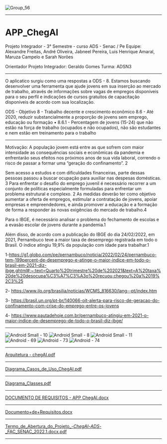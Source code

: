 ![Group_56](https://user-images.githubusercontent.com/95599130/165654245-c26f404c-28bc-4a0d-b55b-cd19452d54f0.png)



__________________________________________________________

# APP_ChegAI
Projeto Integrador - 3° Semestre - curso ADS - Senac / Pe
Equipe: Alexandre Freitas, André Oliveira, Jabneel Pereira, Luis Henrique Amaral, Maruza Campelo e Sarah Norões

Orientador Projeto Integrador: Geraldo Gomes
Turma: ADSN3
__________________________________________________________

O aplicatico surgiu como uma respostas a ODS - 8. Estamos buscando desenvolver uma ferramenta que ajude jovens em sua inserção ao mercado de trabalho, através de informações sobre vagas de empregos disponíveis para o seu perfil e indicações de cursos gratuitos de capacitação disponíveis de acordo com sua localização.
 
ODS - Objetivo 8 - Trabalho decente e crescimento econômico
8.6 - Até 2020, reduzir substancialmente a proporção de jovens sem emprego, educação ou formação
•  8.6.1 - Percentagem de jovens (15-24) que não estão na força de trabalho (ocupados e não ocupados), não são estudantes e nem estão em treinamento para o trabalho

__________________________________________________________
Motivação: 
A população jovem está entre as que sofrem com maior intensidade as consequências sociais e econômicas da pandemia e enfrentarão seus efeitos nos próximos anos de sua vida laboral, correndo o risco de passar a formar uma “geração do confinamento”. 2

Sem acesso a estudos e com dificuldades financeiras, parte dessas pessoas passou a buscar ocupação para auxiliar nas despesas domésticas. 3
Para enfrentar o desafio do emprego juvenil é necessário recorrer a um conjunto de políticas especialmente formuladas para enfrentar um problema estrutural e complexo. 2
As medidas deverão ter como objetivo aumentar a oferta de empregos, estimular a contratação de jovens, apoiar empresas e empreendedores, e ainda promover a educação e a formação de forma a responder às novas exigências do mercado de trabalho.4

Para o IBGE, é necessário analisar o problema do fechamento de escolas e a evasão escolar de jovens durante a pandemia.1

Além disso, de acordo com a publicação do IBGE do dia 24/02/2022, em 2021, Pernambuco teve a maior taxa de desemprego registrada em todo o Brasil. O índice atingiu 19,9% da população com idade para trabalhar.1

1-https://g1.globo.com/pe/pernambuco/noticia/2022/02/24/pernambuco-tem-199percent-de-desemprego-e-atinge-o-maior-indice-em-todo-o-brasil-em-2021-diz-ibge.ghtml#:~:text=Quarto%20trimestre%20de%202021&text=A%20taxa%20de%20desocupa%C3%A7%C3%A3o%20recuou,chegou%20a%2019%2C3%25

2- https://www.ilo.org/brasilia/noticias/WCMS_816630/lang--pt/index.htm

3- https://brasil.un.org/pt-br/140066-oit-alerta-para-risco-de-geracao-do-confinamento-com-crise-do-emprego-entre-os-jovens

4- https://www.pautadehoje.com.br/pernambuco-atingiu-em-2021-o-maior-indice-de-desemprego-de-todo-o-brasil-diz-ibge/


__________________________________________________________

![Android Small - 10](https://user-images.githubusercontent.com/95599130/168392952-9746ecdb-e978-4054-be03-08b96164d002.png) ![Android Small - 8](https://user-images.githubusercontent.com/95599130/168392958-2ac6b534-9f04-4167-af39-60c05eed3069.png) ![Android Small - 11](https://user-images.githubusercontent.com/95599130/168392966-7bbd4819-d614-4b84-9143-a2a62d453f21.png) ![Android - 69](https://user-images.githubusercontent.com/95599130/168393003-e2f88f1d-cd63-43e9-a5dd-745106589f30.png) ![Android - 73](https://user-images.githubusercontent.com/95599130/168393015-438300d1-3aee-460e-970c-7c2bdbf36b6d.png)
![Android - 74](https://user-images.githubusercontent.com/95599130/168393028-3e4a1dee-a6de-42b6-b686-6f76dd7afdd1.png)





___________________________________________________________

[Arquitetura - chegAI.pdf](https://github.com/oandreoliveira/ChegAI/blob/main/Documentacoes/Arquitetura%20-%20chegAI.pdf)
___________________________________________________________
[Diagrama_Casos_de_Uso_ChegAI.pdf](https://github.com/oandreoliveira/ChegAI/blob/main/Documentacoes/Diagrama_Casos_de_Uso_ChegAI.pdf)
___________________________________________________________
[Diagrama_Classes.pdf](https://github.com/oandreoliveira/ChegAI/blob/main/Documentacoes/Diagrama_Classes.pdf)
___________________________________________________________
[DOCUMENTO DE REQUISITOS - APP ChegAI.docx](https://github.com/oandreoliveira/ChegAI/blob/main/Documentacoes/DOCUMENTO%20DE%20REQUISITOS%20-%20APP%20ChegAI.docx)
___________________________________________________________
[Documento+de+Requisitos.docx](https://github.com/oandreoliveira/ChegAI/blob/main/Documentacoes/Documento%2Bde%2BRequisitos.docx)
___________________________________________________________
[Termo_de_Abertura_do_Projeto_-_ChegAI_-_ADS_-_FAC_SENAC_2022.1.docx.pdf](https://github.com/oandreoliveira/ChegAI/blob/main/Documentacoes/Termo_de_Abertura_do_Projeto_-_ChegAI_-_ADS_-_FAC_SENAC_2022.1.docx.pdf)

___________________________________________________________
